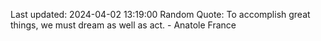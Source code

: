 Last updated: 2024-04-02 13:19:00
Random Quote: To accomplish great things, we must dream as well as act. - Anatole France